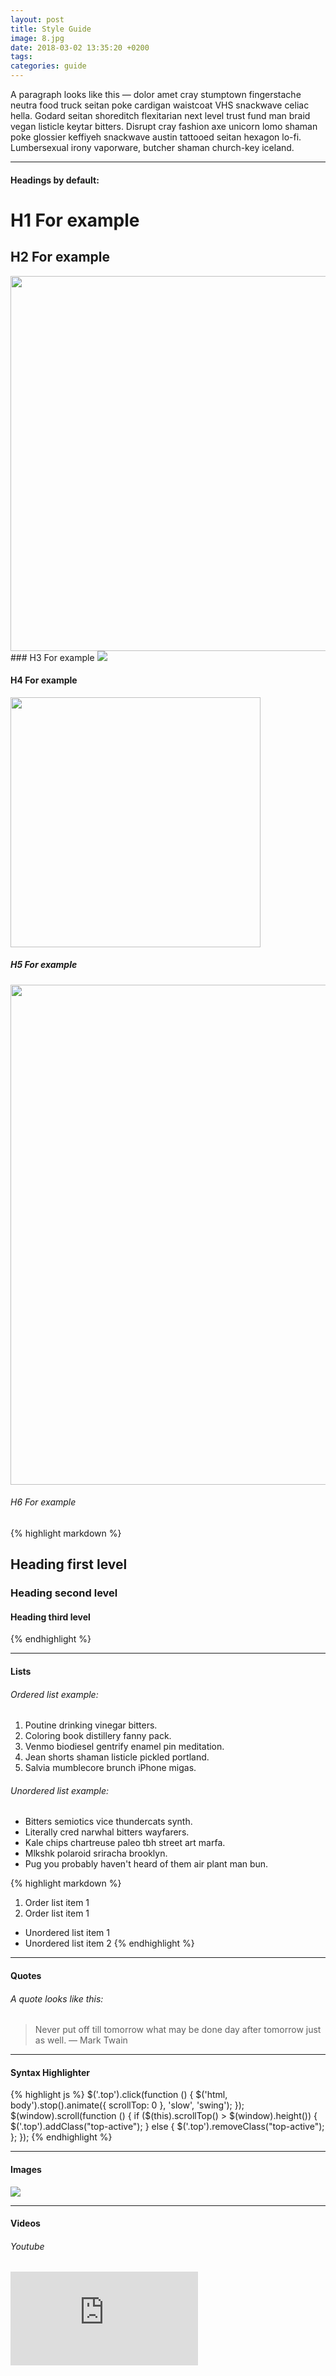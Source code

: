 ```yaml
---
layout: post
title: Style Guide
image: 8.jpg
date: 2018-03-02 13:35:20 +0200
tags:
categories: guide
---
```

A paragraph looks like this — dolor amet cray stumptown fingerstache neutra food truck seitan poke cardigan waistcoat VHS snackwave celiac hella. Godard seitan shoreditch flexitarian next level trust fund man braid vegan listicle keytar bitters. Disrupt cray fashion axe unicorn lomo shaman poke glossier keffiyeh snackwave austin tattooed seitan hexagon lo-fi. Lumbersexual irony vaporware, butcher shaman church-key iceland.

***

#### Headings by default:

# H1 For example

<script src="https://github.com/snp600/snp600.github.io/blob/master/js/zoom-D.js"></script>
<style>
 .zoomD {
  width: 600px;
  height: auto;
  cursor: pointer;
}

#lb-back {
  position: fixed;
  top: 0;
  left: 0;
  width: 100%;
  height: 100vh;
  background: rgba(0, 0, 0, 0.5);
  z-index: 999;
  visibility: hidden;
  opacity: 0;
  transition: all 0.4s;
}
#lb-back.show {
  visibility: visible;
  opacity: 1;
}
#lb-img {
  text-align: center;
}

</style>


<div id="lb-back">
    <div id="lb-img"></div>
</div>



## H2 For example
<img src="https://i.imgur.com/0HOrTYI.jpg" class="zoomD"/>
### H3 For example

<script src="https://github.com/snp600/snp600.github.io/blob/master/js/tst.js"></script>
<script src="https://ajax.googleapis.com/ajax/libs/jquery/2.1.1/jquery.min.js"></script>
<img data-enlargable style="cursor: zoom-in" src="https://i.imgur.com/0HOrTYI.jpg" />

#### H4 For example

<style>
      .fullscreen:-webkit-full-screen {
      width: auto !important;
      height: auto !important;
      margin:auto !important;
  }
     .fullscreen:-moz-full-screen {
      width: auto !important;
      height: auto !important;
      margin:auto !important;
  }
     .fullscreen:-ms-fullscreen {
      width: auto !important;
      height: auto !important;
      margin:auto !important;
  }     
     </style>
     
<img id="theImage" style="width:400px; height:auto;"  class="fullscreen" src="https://i.imgur.com/0HOrTYI.jpg" onClick="makeFullScreen()"></img>   

##### H5 For example

<style>
      .zoomA {
        width: 800px;
        height: auto;
        transition-duration: 1s;
        transition-timing-function: ease;
      }
      .zoomA:hover {
        transform: scale(1.3);
      }
</style>


<img src="https://i.imgur.com/IhXKcal.jpg" class="zoomA"/>

###### H6 For example

{% highlight markdown %}
## Heading first level
### Heading second level
#### Heading third level
{% endhighlight %}

***

#### Lists

###### Ordered list example:

1. Poutine drinking vinegar bitters.
2. Coloring book distillery fanny pack.
3. Venmo biodiesel gentrify enamel pin meditation.
4. Jean shorts shaman listicle pickled portland.
5. Salvia mumblecore brunch iPhone migas.

###### Unordered list example:

* Bitters semiotics vice thundercats synth.
* Literally cred narwhal bitters wayfarers.
* Kale chips chartreuse paleo tbh street art marfa.
* Mlkshk polaroid sriracha brooklyn.
* Pug you probably haven't heard of them air plant man bun.

{% highlight markdown %}
1. Order list item 1
2. Order list item 1

* Unordered list item 1
* Unordered list item 2
{% endhighlight %}

***

#### Quotes

###### A quote looks like this:

> Never put off till tomorrow what may be done day after tomorrow just as well. — Mark Twain

***

#### Syntax Highlighter

{% highlight js %}
  $('.top').click(function () {
    $('html, body').stop().animate({ scrollTop: 0 }, 'slow', 'swing');
  });
  $(window).scroll(function () {
    if ($(this).scrollTop() > $(window).height()) {
      $('.top').addClass("top-active");
    } else {
      $('.top').removeClass("top-active");
    };
  });
{% endhighlight %}

***

#### Images

![]({{site.baseurl}}/images/2.jpg)

***

#### Videos

###### Youtube

<iframe src="https://www.youtube.com/embed/iWowJBRMtpc" frameborder="0" allowfullscreen></iframe>
